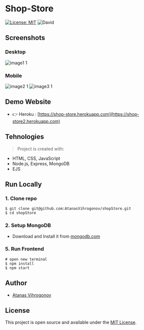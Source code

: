 # Shop-Store

[![License: MIT](https://img.shields.io/badge/License-MIT-blue.svg)](https://opensource.org/licenses/MIT) ![David](https://img.shields.io/david/dev/taniarascia/webpack-boilerplate)


## Screenshots
### Desktop
![image1 1](https://user-images.githubusercontent.com/45083295/106662158-f208d980-6599-11eb-9e32-2a87b4ff5a09.jpg)
### Mobile
![image2 1](https://user-images.githubusercontent.com/45083295/106662303-21b7e180-659a-11eb-86f7-5795b5e00726.jpg)
![image3 1](https://user-images.githubusercontent.com/45083295/106662289-195fa680-659a-11eb-9048-b95662c87d44.jpg)


## Demo Website
- 👉 Heroku : [https://shop-store.herokuapp.com](https://shop-store2.herokuapp.com)

## Tehnologies
> Project is created with:
- HTML, CSS, JavaScript
- Node.js, Express, MongoDB
- EJS

## Run Locally
### 1. Clone repo
```
$ git clone git@github.com:AtanasVihrogonov/shopStore.git
$ cd shopStore
```
### 2. Setup MongoDB
- Download and Install it from [mongodb.com](https://www.mongodb.com/try/download/community)

### 5. Run Frontend
```
# open new terminal
$ npm install
$ npm start
```

## Author
- [Atanas Vihrogonov](https://avihrogonov.co.uk)

## License
This project is open source and available under the [MIT License](LICENSE).